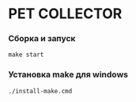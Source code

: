 # PET COLLECTOR

### Сборка и запуск

```
make start
```

### Установка make для windows

```
./install-make.cmd
```

